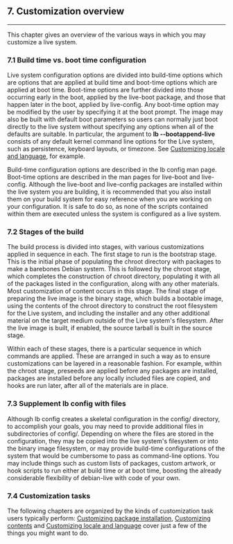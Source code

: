 
## 7. Customization overview
--------

This chapter gives an overview of the various ways in which you may customize a live system.

### 7.1 Build time vs. boot time configuration

Live system configuration options are divided into build-time options which are options that are applied at build time and boot-time options which are applied at boot time. Boot-time options are further divided into those occurring early in the boot, applied by the live-boot package, and those that happen later in the boot, applied by live-config. Any boot-time option may be modified by the user by specifying it at the boot prompt. The image may also be built with default boot parameters so users can normally just boot directly to the live system without specifying any options when all of the defaults are suitable. In particular, the argument to **lb --bootappend-live** consists of any default kernel command line options for the Live system, such as persistence, keyboard layouts, or timezone. See [Customizing locale and language](10.Customizing_run_time_behaviours.md#102-customizing-locale-and-language), for example.

Build-time configuration options are described in the lb config man page. Boot-time options are described in the man pages for live-boot and live-config. Although the live-boot and live-config packages are installed within the live system you are building, it is recommended that you also install them on your build system for easy reference when you are working on your configuration. It is safe to do so, as none of the scripts contained within them are executed unless the system is configured as a live system.

### 7.2 Stages of the build

The build process is divided into stages, with various customizations applied in sequence in each. The first stage to run is the bootstrap stage. This is the initial phase of populating the chroot directory with packages to make a barebones Debian system. This is followed by the chroot stage, which completes the construction of chroot directory, populating it with all of the packages listed in the configuration, along with any other materials. Most customization of content occurs in this stage. The final stage of preparing the live image is the binary stage, which builds a bootable image, using the contents of the chroot directory to construct the root filesystem for the Live system, and including the installer and any other additional material on the target medium outside of the Live system's filesystem. After the live image is built, if enabled, the source tarball is built in the source stage.

Within each of these stages, there is a particular sequence in which commands are applied. These are arranged in such a way as to ensure customizations can be layered in a reasonable fashion. For example, within the chroot stage, preseeds are applied before any packages are installed, packages are installed before any locally included files are copied, and hooks are run later, after all of the materials are in place.

### 7.3 Supplement lb config with files

Although lb config creates a skeletal configuration in the config/ directory, to accomplish your goals, you may need to provide additional files in subdirectories of config/. Depending on where the files are stored in the configuration, they may be copied into the live system's filesystem or into the binary image filesystem, or may provide build-time configurations of the system that would be cumbersome to pass as command-line options. You may include things such as custom lists of packages, custom artwork, or hook scripts to run either at build time or at boot time, boosting the already considerable flexibility of debian-live with code of your own.

### 7.4 Customization tasks

The following chapters are organized by the kinds of customization task users typically perform: [Customizing package installation](8.Customizing_package_installation.md), [Customizing contents](9.Customizing_contents.md) and [Customizing locale and language](10.Customizing_run_time_behaviours.md#102-customizing-locale-and-language) cover just a few of the things you might want to do.
